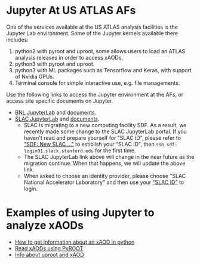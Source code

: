 # Jupyter At US ATLAS AFs

One of the services available at the US ATLAS analysis facilities is the Jupyter
Lab environment. Some of the Jupyter kernels available there includes:

1. python2 with pyroot and uproot, some allows users to load an ATLAS analysis
   releases in order to access xAODs.
2. python3 with pyroot and uproot.
3. python3 with ML packages such as Tensorflow and Keras, with support of Nvidia
   GPUs.
4. Terminal console for simple interactive use, e.g. file managements.

Use the following links to access the Jupyter environment at the AFs, or access
site specific documents on Jupyter.

- [BNL JupyterLab](https://jupyter.sdcc.bnl.gov) and [documents](BNLjupyter.md).
- [SLAC JupyterLab](https://sdf.slack.stanford.edu/public/doc/#/interactive-compute?id=jupyter)
  and [documents](SLACjupyter.md).
  - SLAC is migrating to a new computing facility SDF. As a result, we recently
    made some change to the SLAC JupyterLab portal. If you haven't read and
    prepare yourself for "SLAC ID", please refer to
    ["SDF: New SLAC ..."](../#sdf) to estiblish your "SLAC ID", then
    `ssh sdf-login01.slack.stanford.edu` for the first time.
  - The SLAC JupyterLab link above will change in the near future as the
    migration continue. When that happens, we will update the above link.
  - When asked to choose an identity provider, please choose "SLAC National
    Accelerator Laboratory" and then use your ["SLAC ID"](../#sdf) to login.

# Examples of using Jupyter to analyze xAODs

- [How to get information about an xAOD in python](examples/xAODcheck.md)
- [Read xAODs using PyROOT](https://github.com/usatlas/tier3docs/blob/master/jupyter/examples/pyROOT_example.ipynb)
- [Info about uproot and xAOD](examples/convert_specific_variables.py.txt)
